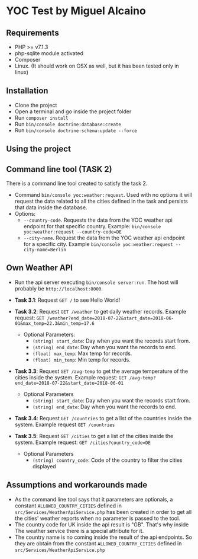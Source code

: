 YOC Test by Miguel Alcaino
==========================

Requirements
------------
 - PHP >= v7.1.3
 - php-sqlite module activated
 - Composer
 - Linux. (It should work on OSX as well, but it has been tested only in linux)
 
Installation
------------
 - Clone the project
 - Open a terminal and go inside the project folder
 - Run `composer install`
 - Run `bin/console doctrine:database:create`
 - Run `bin/console doctrine:schema:update --force`
 
Using the project
-----------------
 
Command line tool (TASK 2)
-----------------

There is a command line tool created to satisfy the task 2.

 - Command `bin/console yoc:weather:request`. Used with no options it will request the data related to all the cities defined in the task and persists that data inside the database. 
 - Options:
   - `--country-code`. Requests the data from the YOC weather api endpoint for that specific country. Example: `bin/console yoc:weather:request --country-code=DE`
   - `--city-name`. Request the data from the YOC weather api endpoint for a specific city. Example `bin/console yoc:weather:request --city-name=Berlin`
    
Own Weather API
---------------
 - Run the api server executing `bin/console server:run`. The host will probably be `http://localhost:8000`.

 - **Task 3.1**: Request `GET /` to see Hello World!
 - **Task 3.2**: Request `GET /weather` to get daily weather records. Example request: `GET /weather?end_date=2018-07-22&start_date=2018-06-01&max_temp=22.3&min_temp=17.6`
    - Optional Parameters:
      - `(string) start_date`: Day when you want the records start from.
      - `(string) end_date`: Day when you want the records to end.
      - `(float) max_temp`: Max temp for records.
      - `(float) min_temp`:  Min temp for records.
 - **Task 3.3**: Request `GET /avg-temp` to get the average temperature of the cities inside the system. Example request: `GET /avg-temp?end_date=2018-07-22&start_date=2018-06-01`
    - Optional Parameters
       - `(string) start_date`: Day when you want the records start from.
       - `(string) end_date`: Day when you want the records to end.
 - **Task 3.4**: Request `GET /countries` to get a list of the countries inside the system. Example request `GET /countries`
 - **Task 3.5**: Request `GET /cities` to get a list of the cities inside the system. Example request: `GET /cities?country_code=DE`
    - Optional Parameters
        - `(string) country_code`: Code of the country to filter the cities displayed

Assumptions and workarounds made
----------------
 - As the command line tool says that it parameters are optionals, a constant `ALLOWED_COUNTRY_CITIES` defined in `src/Services/WeatherApiService.php` has been created in order to get all the cities' weather reports when no parameter is passed to the tool.
 - The country code for UK inside the api result is "GB". That's why inside The weather service there is a special attribute for it.
 - The country name is no coming inside the result of the api endpoints. So they are obtain from the constant `ALLOWED_COUNTRY_CITIES` defined in `src/Services/WeatherApiService.php` 